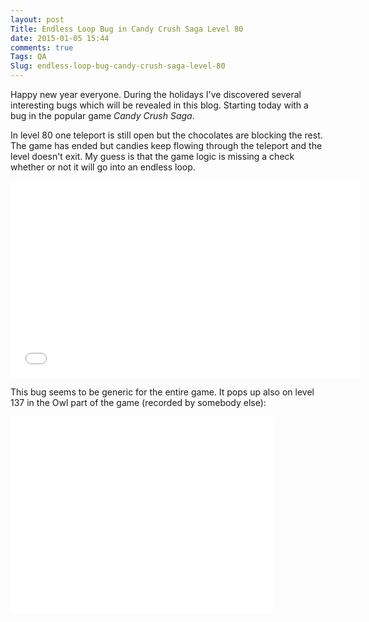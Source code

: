 ```yaml
---
layout: post
Title: Endless Loop Bug in Candy Crush Saga Level 80
date: 2015-01-05 15:44
comments: true
Tags: QA
Slug: endless-loop-bug-candy-crush-saga-level-80
---
```


Happy new year everyone. During the holidays I've discovered several interesting
bugs which will be revealed in this blog. Starting today with a bug in the popular
game *Candy Crush Saga*.

In level 80 one teleport is still open but the chocolates are blocking the rest.
The game has ended but candies keep flowing through the teleport and the level doesn't exit.
My guess is that the game logic is missing a check whether or not it will go into an endless loop.

<iframe width="560" height="315" src="//www.youtube.com/embed/haBepFwyaxY" frameborder="0" allowfullscreen></iframe>

This bug seems to be generic for the entire game. It pops up also on
level 137 in the Owl part of the game (recorded by somebody else):

<iframe width="420" height="315" src="//www.youtube.com/embed/6q1_LIdamqw" frameborder="0" allowfullscreen></iframe>

